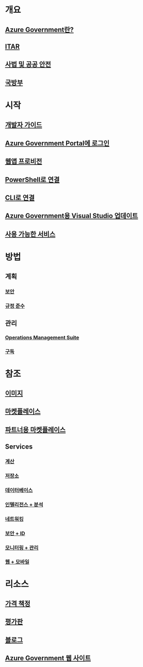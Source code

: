 
# 개요
## [Azure Government란?](documentation-government-welcome.md)
## [ITAR](documentation-government-overview-itar.md)
## [사법 및 공공 안전](documentation-government-overview-jps.md)
## [국방부](documentation-government-overview-dod.md)

# 시작
## [개발자 가이드](documentation-government-developer-guide.md)
## [Azure Government Portal에 로그인](documentation-government-get-started-connect-with-portal.md)
## [웹앱 프로비전](documentation-government-howto-deploy-webandmobile.md)
## [PowerShell로 연결](documentation-government-get-started-connect-with-ps.md)
## [CLI로 연결](documentation-government-get-started-connect-with-cli.md)
## [Azure Government용 Visual Studio 업데이트](documentation-government-get-started-connect-with-vs.md)
## [사용 가능한 서비스](documentation-government-services.md)

# 방법
## 계획
### [보안](documentation-government-plan-security.md)
### [규정 준수](documentation-government-plan-compliance.md)
## 관리
### [Operations Management Suite](documentation-government-manage-oms.md)
### [구독](documentation-government-manage-subscriptions.md)


# 참조
## [이미지](documentation-government-image-gallery.md)
## [마켓플레이스](documentation-government-manage-marketplace.md)
## [파트너용 마켓플레이스](documentation-government-manage-marketplace-partners.md)

## Services
### [계산](documentation-government-compute.md)
### [저장소](documentation-government-services-storage.md)
### [데이터베이스](documentation-government-services-database.md)
### [인텔리전스 + 분석](documentation-government-services-intelligenceandanalytics.md)
### [네트워킹](documentation-government-networking.md)
### [보안 + ID](documentation-government-services-securityandidentity.md)
### [모니터링 + 관리](documentation-government-services-monitoringandmanagement.md)
### [웹 + 모바일](documentation-government-services-webandmobile.md)


# 리소스
## [가격 책정](https://azure.microsoft.com/pricing/)
## [평가판](https://azuregov.microsoft.com/trial/azuregovtrial)
## [블로그](https://blogs.msdn.microsoft.com/azuregov/)
## [Azure Government 웹 사이트](https://azure.microsoft.com/overview/clouds/government/)
